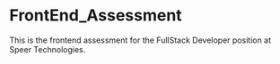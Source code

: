 # FrontEnd_Assessment
This is the frontend assessment for the FullStack Developer position at Speer Technologies.
